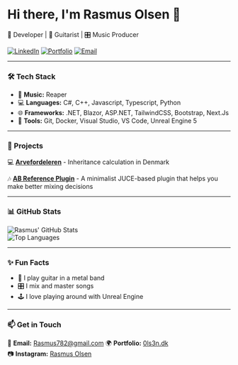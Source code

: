 # Hi there, I'm Rasmus Olsen 👋  
🚀 Developer | 🎸 Guitarist | 🎛️ Music Producer  

[![LinkedIn](https://img.shields.io/badge/-LinkedIn-blue?style=flat&logo=Linkedin&logoColor=white)](https://www.linkedin.com/in/rasmus-olsen-a036471bb/) 
[![Portfolio](https://img.shields.io/badge/Portfolio-0ls3n.dk-orange)](https://0ls3n.dk/)
[![Email](https://img.shields.io/badge/Email-Rasmus782@gmail.com-red)](mailto:Rasmus782@gmail.com)

---
### 🛠 Tech Stack
- 🎵 **Music:** Reaper 
- 💻 **Languages:** C#, C++, Javascript, Typescript, Python 
- 🌐 **Frameworks:** .NET, Blazor, ASP.NET, TailwindCSS, Bootstrap, Next.Js
- 🔧 **Tools:** Git, Docker, Visual Studio, VS Code, Unreal Engine 5

---
### 🎸 Projects
💻 **[Arvefordeleren](https://github.com/Markusrgg/Arvefordeleren)** - Inheritance calculation in Denmark

🎶 **[AB Reference Plugin](https://github.com/0ls3n/AB_Reference)** - A minimalist JUCE-based plugin that helps you make better mixing decisions

---
### 📊 GitHub Stats
![Rasmus' GitHub Stats](https://github-readme-stats.vercel.app/api?username=0ls3n&show_icons=true&theme=radical)  
![Top Languages](https://github-readme-stats.vercel.app/api/top-langs/?username=0ls3n&layout=compact&theme=radical)  

---
### ✨ Fun Facts
- 🎸 I play guitar in a metal band  
- 🎛️ I mix and master songs  
- 🕹️ I love playing around with Unreal Engine

---
### 📫 Get in Touch
💌 **Email:** Rasmus782@gmail.com
🌍 **Portfolio:** [0ls3n.dk](https://0ls3n.dk/om-mig/)  
📷 **Instagram:** [Rasmus Olsen](https://www.instagram.com/rasmusolsen03/)  

